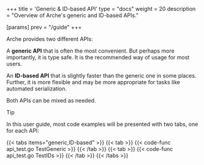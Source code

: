 +++
title = 'Generic & ID-based API'
type = "docs"
weight = 20
description = "Overview of Arche's generic and ID-based APIs."

[params]
prev = "/guide"
+++

Arche provides two different APIs:

A **generic API** that is often the most convenient. But perhaps more importantly, it is type safe.
It is the recommended way of usage for most users.

An **ID-based API** that is slightly faster than the generic one in some places.
Further, it is more flexible and may be more appropriate for tasks like automated serialization.

Both APIs can be mixed as needed.

> [!TIP]
> In this user guide, most code examples will be presented with two tabs, one for each API:

{{< tabs items="generic,ID-based" >}}
{{< tab >}}
{{< code-func api_test.go TestGeneric >}}
{{< /tab >}}
{{< tab >}}
{{< code-func api_test.go TestIDs >}}
{{< /tab >}}
{{< /tabs >}}

